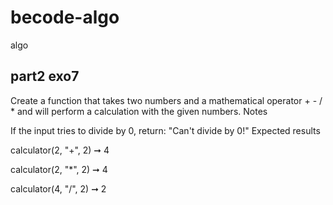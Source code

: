 # becode-algo
 algo

 ## part2 exo7
 Create a function that takes two numbers and a mathematical operator + - / * and will perform a calculation with the given numbers.
Notes

If the input tries to divide by 0, return: "Can't divide by 0!"
Expected results

calculator(2, "+", 2) ➞ 4

calculator(2, "*", 2) ➞ 4

calculator(4, "/", 2) ➞ 2

